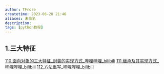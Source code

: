 ```yaml
---
author: TFrose
createtime: 2023-06-28 21:46
aliases: 未命名
description:
tags: [python教程]
---
```


## 1.三大特征
[110.面向对象的三大特征_封装的实现方式_哔哩哔哩_bilibili](https://www.bilibili.com/video/BV1wD4y1o7AS?p=112&vd_source=2029b6b0b60ecbc6cf63989bfa56dd26)
[111.继承及其实现方式_哔哩哔哩_bilibili](https://www.bilibili.com/video/BV1wD4y1o7AS?p=113&spm_id_from=pageDriver&vd_source=2029b6b0b60ecbc6cf63989bfa56dd26)
[112.方法重写_哔哩哔哩_bilibili](https://www.bilibili.com/video/BV1wD4y1o7AS?p=114&vd_source=2029b6b0b60ecbc6cf63989bfa56dd26)



